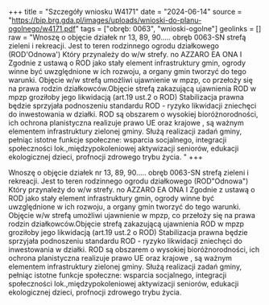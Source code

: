 +++
title = "Szczegóły wniosku W4171"
date = "2024-06-14"
source = "https://bip.brg.gda.pl/images/uploads/wnioski-do-planu-ogolnego/w4171.pdf"
tags = ["obręb: 0063", "wnioski-ogolne"]
geolinks = []
raw = "Wnoszę o objęcie działek nr 13, 89, 90..... obręb 0063-SN strefą zieleni i rekreacji. Jest to teren rodzinnego ogrodu działkowego (ROD'Odnowa') Który przynależy do w/w strefy. no   AZZARO EA ONA I Zgodnie z ustawą o ROD jako stały element infrastruktury gmin, ogrody winne być uwzględnione w ich rozwoju, a organy gmin tworzyć do tego warunki. Objęcie w/w strefą umożliwi ujawnienie  w mpzp, co przełoży się na prawa rodzin działkowców.Objęcie strefą zakazującą ujawnienia ROD w mpzp groziłoby jego likwidacją (art.19 ust.2 o ROD) Stabilizacja prawna będzie sprzyjała podnoszeniu standardu ROD - ryzyko likwidacji zniechęci do inwestowania w działki. ROD są obszarem o wysokiej bioróżnorodności, ich ochrona planistyczna realizuje prawo UE oraz krajowe , są ważnym elementem infrastruktury zielonej gminy. Służą realizacji zadań gminy, pełniąc istotne funkcje społeczne: wsparcia socjalnego, integracji społeczności lok.,międzypokoleniowej aktywizacji seniorów, edukacji ekologicznej dzieci, profnocji zdrowego trybu życia. "
+++

Wnoszę o objęcie działek nr 13, 89, 90..... obręb 0063-SN strefą zieleni i rekreacji.
Jest to teren rodzinnego ogrodu działkowego (ROD"Odnowa") Który przynależy do w/w strefy.
no   AZZARO EA ONA I
Zgodnie z ustawą o ROD jako stały element infrastruktury gmin, ogrody winne być uwzględnione
w ich rozwoju, a organy gmin tworzyć do tego warunki. Objęcie w/w strefą umożliwi ujawnienie 
w mpzp, co przełoży się na prawa rodzin działkowców.Objęcie strefą zakazującą ujawnienia ROD
w mpzp groziłoby jego likwidacją (art.19 ust.2 o ROD) Stabilizacja prawna będzie sprzyjała
podnoszeniu standardu ROD - ryzyko likwidacji zniechęci do inwestowania w działki. ROD są
obszarem o wysokiej bioróżnorodności, ich ochrona planistyczna realizuje prawo UE oraz
krajowe , są ważnym elementem infrastruktury zielonej gminy. Służą realizacji zadań gminy,
pełniąc istotne funkcje społeczne: wsparcia socjalnego, integracji społeczności
lok.,międzypokoleniowej aktywizacji seniorów, edukacji ekologicznej dzieci, profnocji zdrowego
trybu życia.



